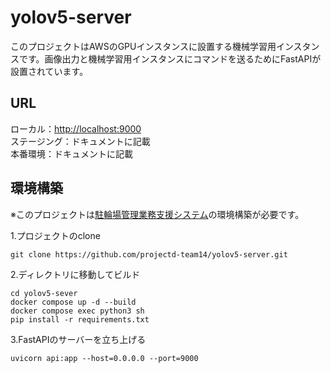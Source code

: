 # yolov5-server  
このプロジェクトはAWSのGPUインスタンスに設置する機械学習用インスタンスです。画像出力と機械学習用インスタンスにコマンドを送るためにFastAPIが設置されています。  
## URL
ローカル：[http://localhost:9000](http://localhost:9000)  
ステージング：ドキュメントに記載  
本番環境：ドキュメントに記載  
## 環境構築
※このプロジェクトは[駐輪場管理業務支援システム](https://github.com/projectd-team14/bicycle-system)の環境構築が必要です。  
  
1.プロジェクトのclone  
```
git clone https://github.com/projectd-team14/yolov5-server.git
```
2.ディレクトリに移動してビルド  
```
cd yolov5-sever  
docker compose up -d --build
docker compose exec python3 sh
pip install -r requirements.txt
```
3.FastAPIのサーバーを立ち上げる
```
uvicorn api:app --host=0.0.0.0 --port=9000
```
